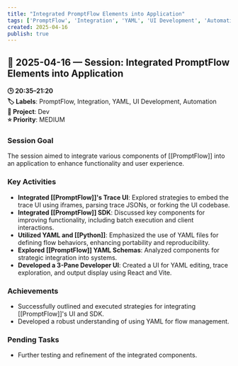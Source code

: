 ```yaml
---
title: "Integrated PromptFlow Elements into Application"
tags: ['PromptFlow', 'Integration', 'YAML', 'UI Development', 'Automation']
created: 2025-04-16
publish: true
---
```


## 📅 2025-04-16 — Session: Integrated PromptFlow Elements into Application

**🕒 20:35–21:20**  
**🏷️ Labels**: PromptFlow, Integration, YAML, UI Development, Automation  
**📂 Project**: Dev  
**⭐ Priority**: MEDIUM  


### Session Goal
The session aimed to integrate various components of [[PromptFlow]] into an application to enhance functionality and user experience.

### Key Activities
- **Integrated [[PromptFlow]]'s Trace UI**: Explored strategies to embed the trace UI using iframes, parsing trace JSONs, or forking the UI codebase.
- **Integrated [[PromptFlow]] SDK**: Discussed key components for improving functionality, including batch execution and client interactions.
- **Utilized YAML and [[Python]]**: Emphasized the use of YAML files for defining flow behaviors, enhancing portability and reproducibility.
- **Explored [[PromptFlow]] YAML Schemas**: Analyzed components for strategic integration into systems.
- **Developed a 3-Pane Developer UI**: Created a UI for YAML editing, trace exploration, and output display using React and Vite.

### Achievements
- Successfully outlined and executed strategies for integrating [[PromptFlow]]'s UI and SDK.
- Developed a robust understanding of using YAML for flow management.

### Pending Tasks
- Further testing and refinement of the integrated components.
